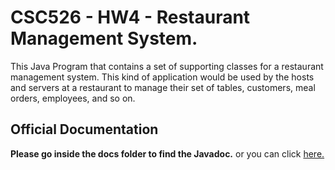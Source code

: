 # CSC526 - HW4 - Restaurant Management System.
This Java Program that contains a set of supporting classes for a restaurant management system. This kind of application would be used by the hosts and servers at a restaurant to manage their set of tables, customers, meal orders, employees, and so on.



## Official Documentation

<b>Please go inside the docs folder to find the Javadoc.</b> or you can 
click <a href="https://github.com/rakshithvasudev/CSC526-HW4/tree/master/docs">here.</a>